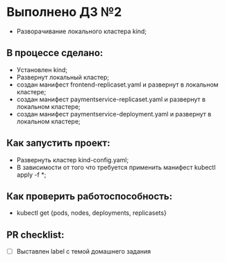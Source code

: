 # Выполнено ДЗ №2
 - Разворачивание локального кластера kind;

## В процессе сделано:
 - Уcтановлен kind;
 - Развернут локальный кластер;
 - создан манифест frontend-replicaset.yaml и развернут в локальном кластере;
 - создан манифест paymentservice-replicaset.yaml и развернут в локальном кластере;
 - создан манифест paymentservice-deployment.yaml и развернут в локальном кластере;

## Как запустить проект:
 - Развернуть кластер kind-config.yaml;
 - В зависимости от того что требуется применить манифест kubectl apply -f *;
 
## Как проверить работоспособность:
 - kubectl get {pods, nodes, deployments, replicasets}
 
## PR checklist:
 - [ ] Выставлен label с темой домашнего задания
